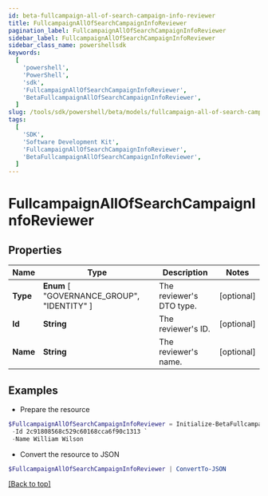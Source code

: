 ```yaml
---
id: beta-fullcampaign-all-of-search-campaign-info-reviewer
title: FullcampaignAllOfSearchCampaignInfoReviewer
pagination_label: FullcampaignAllOfSearchCampaignInfoReviewer
sidebar_label: FullcampaignAllOfSearchCampaignInfoReviewer
sidebar_class_name: powershellsdk
keywords:
  [
    'powershell',
    'PowerShell',
    'sdk',
    'FullcampaignAllOfSearchCampaignInfoReviewer',
    'BetaFullcampaignAllOfSearchCampaignInfoReviewer',
  ]
slug: /tools/sdk/powershell/beta/models/fullcampaign-all-of-search-campaign-info-reviewer
tags:
  [
    'SDK',
    'Software Development Kit',
    'FullcampaignAllOfSearchCampaignInfoReviewer',
    'BetaFullcampaignAllOfSearchCampaignInfoReviewer',
  ]
---
```


# FullcampaignAllOfSearchCampaignInfoReviewer

## Properties

| Name | Type | Description | Notes |
| --- | --- | --- | --- |
| **Type** | **Enum** [ "GOVERNANCE_GROUP", "IDENTITY" ] | The reviewer's DTO type. | [optional] |
| **Id** | **String** | The reviewer's ID. | [optional] |
| **Name** | **String** | The reviewer's name. | [optional] |

## Examples

- Prepare the resource

```powershell
$FullcampaignAllOfSearchCampaignInfoReviewer = Initialize-BetaFullcampaignAllOfSearchCampaignInfoReviewer  -Type IDENTITY `
 -Id 2c91808568c529c60168cca6f90c1313 `
 -Name William Wilson
```

- Convert the resource to JSON

```powershell
$FullcampaignAllOfSearchCampaignInfoReviewer | ConvertTo-JSON
```

[[Back to top]](#)
